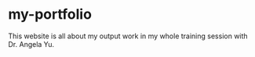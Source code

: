 # my-portfolio
This website is all about my output work in my whole training session with Dr. Angela Yu.
